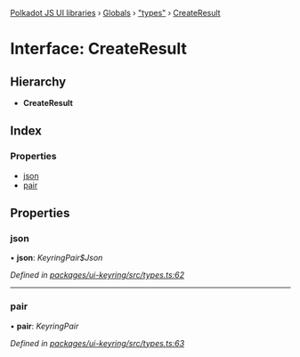 [Polkadot JS UI libraries](../README.md) › [Globals](../globals.md) › ["types"](../modules/_types_.md) › [CreateResult](_types_.createresult.md)

# Interface: CreateResult

## Hierarchy

* **CreateResult**

## Index

### Properties

* [json](_types_.createresult.md#json)
* [pair](_types_.createresult.md#pair)

## Properties

###  json

• **json**: *KeyringPair$Json*

*Defined in [packages/ui-keyring/src/types.ts:62](https://github.com/polkadot-js/ui/blob/a60d8fa00/packages/ui-keyring/src/types.ts#L62)*

___

###  pair

• **pair**: *KeyringPair*

*Defined in [packages/ui-keyring/src/types.ts:63](https://github.com/polkadot-js/ui/blob/a60d8fa00/packages/ui-keyring/src/types.ts#L63)*
